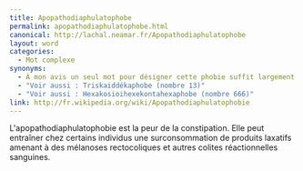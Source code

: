 ```yaml
---
title: Apopathodiaphulatophobe
permalink: apopathodiaphulatophobe.html
canonical: http://lachal.neamar.fr/Apopathodiaphulatophobe
layout: word
categories:
  - Mot complexe
synonyms:
  - À mon avis un seul mot pour désigner cette phobie suffit largement ;)
  - "Voir aussi : Triskaiddékaphobe (nombre 13)"
  - "Voir aussi : Hexakosioihexekontahexaphobe (nombre 666)"
link: http://fr.wikipedia.org/wiki/Apopathodiaphulatophobie
---
```


L'apopathodiaphulatophobie est la peur de la constipation. Elle peut entraîner chez certains individus une surconsommation de produits laxatifs amenant à des mélanoses rectocoliques et autres colites réactionnelles sanguines.

